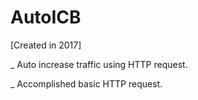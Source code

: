 # AutoICB

[Created in 2017]

_ Auto increase traffic using HTTP request.

_ Accomplished basic HTTP request.

